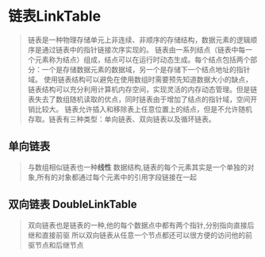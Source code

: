 #  链表LinkTable
> 链表是一种物理存储单元上非连续、非顺序的存储结构，数据元素的逻辑顺序是通过链表中的指针链接次序实现的。
> 链表由一系列结点（链表中每一个元素称为结点）组成，结点可以在运行时动态生成。每个结点包括两个部分：一个是存储数据元素的数据域，另一个是存储下一个结点地址的指针域。
> 使用链表结构可以避免在使用数组时需要预先知道数据大小的缺点，链表结构可以充分利用计算机内存空间，实现灵活的内存动态管理。但是链表失去了数组随机读取的优点，同时链表由于增加了结点的指针域，空间开销比较大。
> 链表允许插入和移除表上任意位置上的结点，但是不允许随机存取。链表有三种类型：单向链表、双向链表以及循环链表。

## 单向链表
> 与数组相似链表也一种**线性** 数据结构,链表的每个元素其实是一个单独的对象,所有的对象都通过每个元素中的引用字段链接在一起

## 双向链表 DoubleLinkTable
> 双向链表也是链表的一种,他的每个数据点中都有两个指针,分别指向直接后继和直接前驱
> 所以双向链表从任意一个节点都还可以很方便的访问他的前驱节点和后继节点
